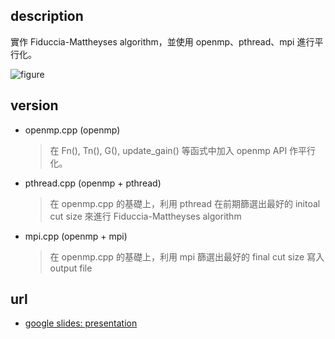 ## description
實作 Fiduccia-Mattheyses algorithm，並使用 openmp、pthread、mpi 進行平行化。

![figure](https://hackmd.io/_uploads/SJUuq9DFT.png)
## version
- openmp.cpp (openmp)
    > 在 Fn(), Tn(), G(), update_gain() 等函式中加入 openmp API 作平行化。
- pthread.cpp (openmp + pthread)
    > 在 openmp.cpp 的基礎上，利用 pthread 在前期篩選出最好的 initoal cut size 來進行 Fiduccia-Mattheyses algorithm
- mpi.cpp (openmp + mpi)
    > 在 openmp.cpp 的基礎上，利用 mpi 篩選出最好的 final cut size 寫入 output file
## url
- [google slides: presentation](https://docs.google.com/presentation/d/149GhUorqxLvylHjvkFctsATc2HO3H4iDoY7Bdx6wEic/edit?usp=sharing)